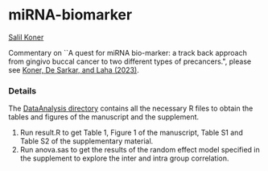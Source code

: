 # miRNA-biomarker

[Salil Koner](https://biostat.duke.edu/profile/salil-koner)

Commentary on ``A quest for miRNA bio-marker: a track back approach from gingivo buccal cancer to two
different types of precancers.", please see [Koner, De Sarkar, and Laha (2023)]().


### Details

The [DataAnalysis directory](https://github.com/SalilKoner/miRNA-biomarker/tree/main/DataAnalysis) contains all the necessary R files to obtain the tables and figures of the manuscript and the supplement. 

1. Run result.R to get Table 1, Figure 1 of the manuscript, Table S1 and Table S2 of the supplementary material.
2. Run anova.sas to get the results of the random effect model specified in the supplement to explore the inter and intra group correlation. 
